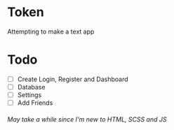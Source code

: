 # Token
Attempting to make a text app

# Todo
- [ ] Create Login, Register and Dashboard
- [ ] Database
- [ ] Settings
- [ ] Add Friends
###### May take a while since I'm new to HTML, SCSS and JS
